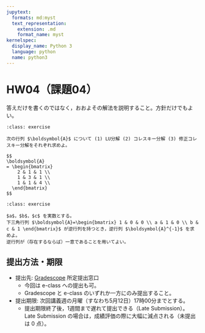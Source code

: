 ```yaml
---
jupytext:
  formats: md:myst
  text_representation:
    extension: .md
    format_name: myst
kernelspec:
  display_name: Python 3
  language: python
  name: python3
---
```


# HW04（課題04）

答えだけを書くのではなく，おおよその解法を説明すること。方針だけでもよい。

````{admonition} 問1
:class: exercise

次の行列 $\boldsymbol{A}$ について (1) LU分解 (2) コレスキー分解 (3) 修正コレスキー分解をそれぞれ求めよ。

$$
\boldsymbol{A}
= \begin{bmatrix}
    2 & 1 & 1 \\
    1 & 3 & 1 \\
    1 & 1 & 4 \\
  \end{bmatrix}
$$
````

````{admonition} 問2
:class: exercise

$a$，$b$，$c$ を実数とする。
下三角行列 $\boldsymbol{A}=\begin{bmatrix} 1 & 0 & 0 \\ a & 1 & 0 \\ b & c & 1 \end{bmatrix}$ が逆行列を持つとき，逆行列 $\boldsymbol{A}^{-1}$ を求めよ。
逆行列が（存在するならば）一意であることを用いてよい。
````

## 提出方法・期限

- 提出先: [Gradescope](https://www.gradescope.com/) 所定提出窓口
  - 今回は e-class への提出も可。
  - Gradescope と e-class のいずれか一方にのみ提出すること。
- 提出期限: 次回講義週の月曜（すなわち5月12日）17時00分までとする。
  - 提出期限終了後，1週間まで遅れて提出できる（Late Submission）。Late Submission の場合は，成績評価の際に大幅に減点される（未提出は 0 点）。
